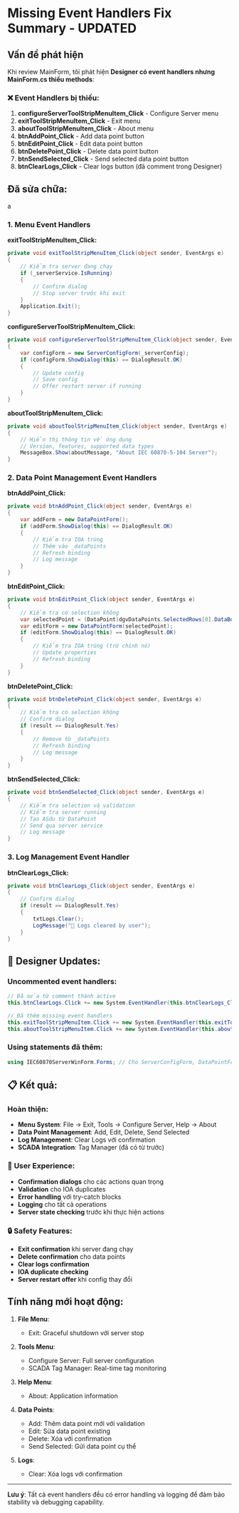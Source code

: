 # Missing Event Handlers Fix Summary - UPDATED

## Vấn đề phát hiện

Khi review MainForm, tôi phát hiện **Designer có event handlers nhưng MainForm.cs thiếu methods**:

### ❌ **Event Handlers bị thiếu:**

1. **configureServerToolStripMenuItem_Click** - Configure Server menu
2. **exitToolStripMenuItem_Click** - Exit menu  
3. **aboutToolStripMenuItem_Click** - About menu
4. **btnAddPoint_Click** - Add data point button
5. **btnEditPoint_Click** - Edit data point button
6. **btnDeletePoint_Click** - Delete data point button
7. **btnSendSelected_Click** - Send selected data point button
8. **btnClearLogs_Click** - Clear logs button (đã comment trong Designer)

##  **Đã sửa chữa:**
a
### 1. **Menu Event Handlers**

**exitToolStripMenuItem_Click:**
```csharp
private void exitToolStripMenuItem_Click(object sender, EventArgs e)
{
    // Kiểm tra server đang chạy
    if (_serverService.IsRunning)
    {
        // Confirm dialog
        // Stop server trước khi exit
    }
    Application.Exit();
}
```

**configureServerToolStripMenuItem_Click:**
```csharp
private void configureServerToolStripMenuItem_Click(object sender, EventArgs e)
{
    var configForm = new ServerConfigForm(_serverConfig);
    if (configForm.ShowDialog(this) == DialogResult.OK)
    {
        // Update config
        // Save config
        // Offer restart server if running
    }
}
```

**aboutToolStripMenuItem_Click:**
```csharp
private void aboutToolStripMenuItem_Click(object sender, EventArgs e)
{
    // Hiển thị thông tin về ứng dụng
    // Version, features, supported data types
    MessageBox.Show(aboutMessage, "About IEC 60870-5-104 Server");
}
```

### 2. **Data Point Management Event Handlers**

**btnAddPoint_Click:**
```csharp
private void btnAddPoint_Click(object sender, EventArgs e)
{
    var addForm = new DataPointForm();
    if (addForm.ShowDialog(this) == DialogResult.OK)
    {
        // Kiểm tra IOA trùng
        // Thêm vào _dataPoints
        // Refresh binding
        // Log message
    }
}
```

**btnEditPoint_Click:**
```csharp
private void btnEditPoint_Click(object sender, EventArgs e)
{
    // Kiểm tra có selection không
    var selectedPoint = (DataPoint)dgvDataPoints.SelectedRows[0].DataBoundItem;
    var editForm = new DataPointForm(selectedPoint);
    if (editForm.ShowDialog(this) == DialogResult.OK)
    {
        // Kiểm tra IOA trùng (trừ chính nó)
        // Update properties
        // Refresh binding
    }
}
```

**btnDeletePoint_Click:**
```csharp
private void btnDeletePoint_Click(object sender, EventArgs e)
{
    // Kiểm tra có selection không
    // Confirm dialog
    if (result == DialogResult.Yes)
    {
        // Remove từ _dataPoints
        // Refresh binding
        // Log message
    }
}
```

**btnSendSelected_Click:**
```csharp
private void btnSendSelected_Click(object sender, EventArgs e)
{
    // Kiểm tra selection và validation
    // Kiểm tra server running
    // Tạo ASdu từ DataPoint
    // Send qua server service
    // Log message
}
```

### 3. **Log Management Event Handler**

**btnClearLogs_Click:**
```csharp
private void btnClearLogs_Click(object sender, EventArgs e)
{
    // Confirm dialog
    if (result == DialogResult.Yes)
    {
        txtLogs.Clear();
        LogMessage("📝 Logs cleared by user");
    }
}
```

## 🔧 **Designer Updates:**

### Uncommented event handlers:
```csharp
// Đã sửa từ comment thành active
this.btnClearLogs.Click += new System.EventHandler(this.btnClearLogs_Click);

// Đã thêm missing event handlers
this.exitToolStripMenuItem.Click += new System.EventHandler(this.exitToolStripMenuItem_Click);
this.aboutToolStripMenuItem.Click += new System.EventHandler(this.aboutToolStripMenuItem_Click);
```

### Using statements đã thêm:
```csharp
using IEC60870ServerWinForm.Forms; // Cho ServerConfigForm, DataPointForm
```

## 📋 **Kết quả:**

###  **Hoàn thiện:**
- **Menu System**: File → Exit, Tools → Configure Server, Help → About
- **Data Point Management**: Add, Edit, Delete, Send Selected
- **Log Management**: Clear Logs với confirmation
- **SCADA Integration**: Tag Manager (đã có từ trước)

### 🎯 **User Experience:**
- **Confirmation dialogs** cho các actions quan trọng
- **Validation** cho IOA duplicates
- **Error handling** với try-catch blocks
- **Logging** cho tất cả operations
- **Server state checking** trước khi thực hiện actions

### 🔒 **Safety Features:**
- **Exit confirmation** khi server đang chạy
- **Delete confirmation** cho data points
- **Clear logs confirmation** 
- **IOA duplicate checking**
- **Server restart offer** khi config thay đổi

##  **Tính năng mới hoạt động:**

1. **File Menu**:
   - Exit: Graceful shutdown với server stop

2. **Tools Menu**:
   - Configure Server: Full server configuration
   - SCADA Tag Manager: Real-time tag monitoring

3. **Help Menu**:
   - About: Application information

4. **Data Points**:
   - Add: Thêm data point mới với validation
   - Edit: Sửa data point existing
   - Delete: Xóa với confirmation
   - Send Selected: Gửi data point cụ thể

5. **Logs**:
   - Clear: Xóa logs với confirmation

---

**Lưu ý**: Tất cả event handlers đều có error handling và logging để đảm bảo stability và debugging capability.

